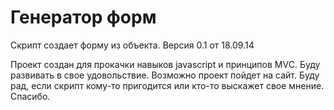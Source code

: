 # Генератор форм
Скрипт создает форму из объекта. Версия 0.1 от 18.09.14

Проект создан для прокачки навыков javascript и принципов MVC. Буду развивать в свое удовольствие. Возможно проект пойдет на сайт. Буду рад, если скрипт кому-то пригодится или кто-то выскажет свое мнение. Спасибо. 